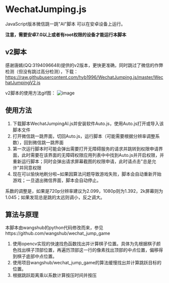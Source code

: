 # WechatJumping.js
JavaScript版本微信跳一跳"AI"脚本 可以在安卓设备上运行。

**注意，需要安卓7.0以上或者有root权限的设备才能运行本脚本**

## v2脚本
感谢唐嫣(QQ:3194096648)提供的v2版本，更快更准确，同时跳过了微信的作弊检测（但没有跳过高分检测），下载：https://raw.githubusercontent.com/hyb1996/WechatJumping.js/master/WechatJumpingV2.js

v2脚本的使用方法gif图：
![image](https://github.com/hyb1996/WechatJumping.js/blob/master/v2-preview.gif)

## 使用方法
1. 下载脚本WechatJumpingAI.js并安装软件Auto.js，使用Auto.js打开或导入该脚本文件
2. 打开微信跳一跳界面，切回Auto.js，运行脚本（可能需要根据分辨率调整系数），回到微信跳一跳界面
3. 第一次运行脚本时可能会弹出需要打开无障碍服务的请求并跳转到权限申请界面，此时需要在该界面的无障碍权限应用列表中中找到Auto.js并开启权限，并重新运行脚本；同时会弹出请求屏幕截图的权限申请，此时请点击"总是允许"并同意权限
4. 现在可以愉快地刷分啦~如果因算法问题导致游戏失败，脚本会自动重新开始游戏；一旦退出微信界面，脚本会自动停止。

系数的调整是，如果是720p分辨率建议为2.099，1080p则为1.392，2k屏幕则为1.045；如果发现总是跳的太远则调小，反之调大。

## 算法与原理

本脚本由wangshub的python代码修改而来，参见https://github.com/wangshub/wechat_jump_game

1. 使用opencv实现的快速找色函数找出并计算棋子位置。具体为先根据棋子颜色找出棋子顶部位置，再遍历顶部这一行的像素找出顶部的中点位置，偏移得到棋子底部中点位置。
2. 使用项目wangshub/wechat_jump_game的算法缓慢找出并计算跳跃目标的位置。
3. 根据跳跃距离乘以系数计算按压时间并按压
